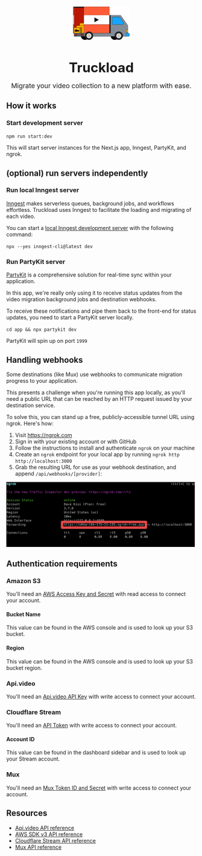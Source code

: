 <div style="text-align: center">
<img style="margin: 1em 0;" src="public/truck.png" alt="Truckload" width="150px">
<p style="font-size: 2.5em; font-weight: bold; margin-bottom: 0;">Truckload</p>
<p style="font-size: 1.25em;">Migrate your video collection to a new platform with ease.</p>
</div>

## How it works

### Start development server

`npm run start:dev`

This will start server instances for the Next.js app, Inngest, PartyKit, and ngrok.

## (optional) run servers independently

### Run local Inngest server

[Inngest](https://www.inngest.com) makes serverless queues, background jobs, and workflows effortless. Truckload uses Inngest to facilitate the loading and migrating of each video.

You can start a [local Inngest development server](https://www.inngest.com/docs/local-development) with the following command:

`npx --yes inngest-cli@latest dev`

### Run PartyKit server

[PartyKit](https://www.partykit.io/) is a comprehensive solution for real-time sync within your application.

In this app, we're really only using it to receive status updates from the video migration background jobs and destination webhooks.

To receive these notifications and pipe them back to the front-end for status updates, you need to start a PartyKit server locally.

`cd app && npx partykit dev`

PartyKit will spin up on port `1999`

## Handling webhooks

Some destinations (like Mux) use webhooks to communicate migration progress to your application.

This presents a challenge when you're running this app locally, as you'll need a public URL that can
be reached by an HTTP request issued by your destination service.

To solve this, you can stand up a free, publicly-accessible tunnel URL using ngrok. Here's how:

1. Visit https://ngrok.com
2. Sign in with your existing account or with GitHub
3. Follow the instructions to install and authenticate `ngrok` on your machine
4. Create an `ngrok` endpoint for your local app by running `ngrok http http://localhost:3000`
5. Grab the resulting URL for use as your webhook destination, and append `/api/webhooks/[provider]`:

<img src="public/screenshots/ngrok-url.png" alt="Ngrok URL" width="500px">

## Authentication requirements

### Amazon S3

You'll need an [AWS Access Key and Secret](https://docs.aws.amazon.com/general/latest/gr/aws-sec-cred-types.html#access-keys-and-secret-access-keys) with read access to connect your account.

#### Bucket Name

This value can be found in the AWS console and is used to look up your S3 bucket.

#### Region

This value can be found in the AWS console and is used to look up your S3 bucket region.

### Api.video

You'll need an [Api.video API Key](https://docs.api.video/reference/basic-authentication) with write access to connect your account.

### Cloudflare Stream

You'll need an [API Token](https://dash.cloudflare.com/profile/api-tokens) with write access to connect your account.

#### Account ID

This value can be found in the dashboard sidebar and is used to look up your Stream account.

### Mux

You'll need an [Mux Token ID and Secret](https://docs.mux.com/core/make-api-requests#http-basic-auth) with write access to connect your account.

## Resources

- [Api.video API reference](https://docs.api.video/reference)
- [AWS SDK v3 API reference](https://docs.aws.amazon.com/AWSJavaScriptSDK/v3/latest/client/s3/)
- [Cloudflare Stream API reference](https://developers.cloudflare.com/stream/)
- [Mux API reference](https://docs.mux.com/api-reference)
